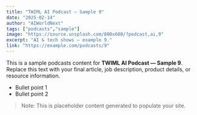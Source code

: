 ```yaml
---
title: "TWIML AI Podcast — Sample 9"
date: "2025-02-14"
author: "AIWorldNext"
tags: ["podcasts","sample"]
image: "https://source.unsplash.com/800x600/?podcast,ai,9"
excerpt: "AI & tech shows — example 9."
link: "https://example.com/podcasts/9"
---
```


This is a sample podcasts content for **TWIML AI Podcast — Sample 9**. Replace this text with your final article, job description, product details, or resource information.

- Bullet point 1
- Bullet point 2

> Note: This is placeholder content generated to populate your site.
